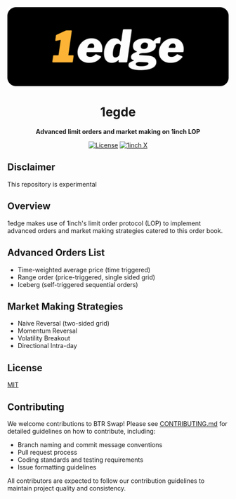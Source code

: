 <div align="center">
  <img border-radius="25px" max-height="250px" src="./banner.png" />
  <h1>1egde</h1>
  <p>
    <strong>Advanced limit orders and market making on 1inch LOP</strong>
  </p>
  <p>
    <a href="https://opensource.org/licenses/MIT"><img alt="License" src="https://img.shields.io/badge/license-MIT-000000?style=flat-square&logo=open-source-initiative&logoColor=white&labelColor=4c9c3d" width="auto"/></a>
    <a href="https://x.com/1inch"><img alt="1inch X" src="https://img.shields.io/badge/@1inch-000000?style=flat-square&logo=x&logoColor=white" width="auto"/></a>
    </p>
</div>

## Disclaimer
This repository is experimental

## Overview
1edge makes use of 1inch's limit order protocol (LOP) to implement advanced orders and market making strategies catered to this order book.

## Advanced Orders List
- Time-weighted average price (time triggered)
- Range order (price-triggered, single sided grid)
- Iceberg (self-triggered sequential orders)

## Market Making Strategies
- Naive Reversal (two-sided grid)
- Momentum Reversal
- Volatility Breakout
- Directional Intra-day

## License

[MIT](LICENSE)

## Contributing

We welcome contributions to BTR Swap! Please see [CONTRIBUTING.md](CONTRIBUTING.md) for detailed guidelines on how to contribute, including:

- Branch naming and commit message conventions
- Pull request process
- Coding standards and testing requirements
- Issue formatting guidelines

All contributors are expected to follow our contribution guidelines to maintain project quality and consistency.

